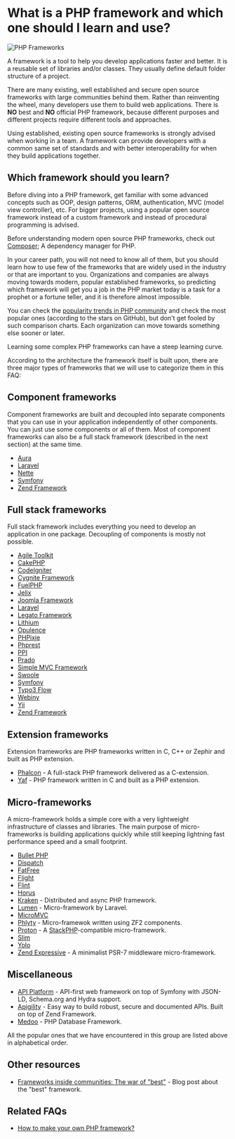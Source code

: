 # What is a PHP framework and which one should I learn and use?

![PHP Frameworks](https://assets.php.earth/docs/frameworks/phptools.jpg "PHP Frameworks")

A framework is a tool to help you develop applications faster and better. It
is a reusable set of libraries and/or classes. They usually define default
folder structure of a project.

There are many existing, well established and secure open source frameworks
with large communities behind them. Rather than reinventing the wheel, many
developers use them to build web applications. There is **NO** best and **NO**
official PHP framework, because different purposes and different projects
require different tools and approaches.

Using established, existing open source frameworks is strongly advised when
working in a team. A framework can provide developers with a common same set of
standards and with better interoperability for when they build applications
together.

## Which framework should you learn?

Before diving into a PHP framework, get familiar with some advanced concepts
such as OOP, design patterns, ORM, authentication, MVC (model view controller),
etc. For bigger projects, using a popular open source framework instead of a
custom framework and instead of procedural programming is advised.

Before understanding modern open source PHP frameworks, check out
[Composer](https://getcomposer.org/); A dependency manager for PHP.

In your career path, you will not need to know all of them, but you should
learn how to use few of the frameworks that are widely used in the industry or
that are important to you. Organizations and companies are always moving
towards modern, popular established frameworks, so predicting which framework
will get you a job in the PHP market today is a task for a prophet or a fortune
teller, and it is therefore almost impossible.

You can check the [popularity trends in PHP community](http://phptrends.com/top)
and check the most popular ones (according to the stars on GitHub), but don't
get fooled by such comparison charts. Each organization can move towards
something else sooner or later.

Learning some complex PHP frameworks can have a steep learning curve.

According to the architecture the framework itself is built upon, there are
three major types of frameworks that we will use to categorize them in this
FAQ:

## Component frameworks

Component frameworks are built and decoupled into separate components that you
can use in your application independently of other components. You can just use
some components or all of them. Most of component frameworks can also be a full
stack framework (described in the next section) at the same time.

* [Aura](http://auraphp.com/)
* [Laravel](https://laravel.com/)
* [Nette](http://nette.org/en/)
* [Symfony](https://symfony.com/components)
* [Zend Framework](https://docs.zendframework.com)

## Full stack frameworks

Full stack framework includes everything you need to develop an application in
one package. Decoupling of components is mostly not possible.

* [Agile Toolkit](http://agiletoolkit.org/)
* [CakePHP](http://cakephp.org/)
* [CodeIgniter](https://ellislab.com/codeigniter)
* [Cygnite Framework](http://www.cygniteframework.com/)
* [FuelPHP](http://fuelphp.com/)
* [Jelix](http://jelix.org/)
* [Joomla Framework](http://framework.joomla.org/)
* [Laravel](https://laravel.com)
* [Legato Framework](https://github.com/terdia/legato)
* [Lithium](http://li3.me)
* [Opulence](https://www.opulencephp.com/)
* [PHPixie](http://phpixie.com/)
* [Phprest](http://phprest.com)
* [PPI](http://www.ppi.io/)
* [Prado](http://www.pradoframework.net/)
* [Simple MVC Framework](http://simplemvcframework.com/)
* [Swoole](https://github.com/swoole/framework)
* [Symfony](https://symfony.com/)
* [Typo3 Flow](http://flow.typo3.org/)
* [Webiny](http://www.webiny.com/)
* [Yii](http://www.yiiframework.com/)
* [Zend Framework](https://framework.zend.com/)

## Extension frameworks

Extension frameworks are PHP frameworks written in C, C++ or Zephir and built as
PHP extension.

* [Phalcon](http://phalconphp.com/) - A full-stack PHP framework delivered as a
  C-extension.
* [Yaf](http://yafdev.com/) - PHP framework written in C and built as a PHP
  extension.

## Micro-frameworks

A micro-framework holds a simple core with a very lightweight infrastructure of
classes and libraries. The main purpose of micro-frameworks is building
applications quickly while still keeping lightning fast performance speed and a
small footprint.

* [Bullet PHP](https://github.com/vlucas/bulletphp)
* [Dispatch](https://github.com/noodlehaus/dispatch)
* [FatFree](https://github.com/bcosca/fatfree)
* [Flight](http://flightphp.com/)
* [Flint](https://github.com/flint)
* [Horus](http://alash3al.github.io/Horus/)
* [Kraken](http://kraken-php.com) - Distributed and async PHP framework.
* [Lumen](http://lumen.laravel.com/) - Micro-framework by Laravel.
* [MicroMVC](https://github.com/Xeoncross/micromvc)
* [Phlyty](https://github.com/phly) - Micro-framewok written using ZF2
  components.
* [Proton](https://github.com/alexbilbie/Proton) - A
  [StackPHP](http://stackphp.com/)-compatible micro-framework.
* [Slim](http://www.slimframework.com/)
* [Yolo](https://yolophp.computer/)
* [Zend Expressive](https://github.com/zendframework/zend-expressive) - A
  minimalist PSR-7 middleware micro-framework.

## Miscellaneous

* [API Platform](https://api-platform.com/) - API-first web framework on top
  of Symfony with JSON-LD, Schema.org and Hydra support.
* [Apigility](https://apigility.org) - Easy way to build robust, secure and
  documented APIs. Built on top of Zend Framework.
* [Medoo](https://medoo.in) - PHP Database Framework.

All the popular ones that we have encountered in this group are listed above in
alphabetical order.

## Other resources

* [Frameworks inside communities: The war of "best"](http://the-phlog.tumblr.com/post/130568645755/frameworks-inside-communities-the-war-of-best) -
  Blog post about the "best" framework.

## Related FAQs

* [How to make your own PHP framework?](/misc/frameworks/create-your-own-framework.md)
